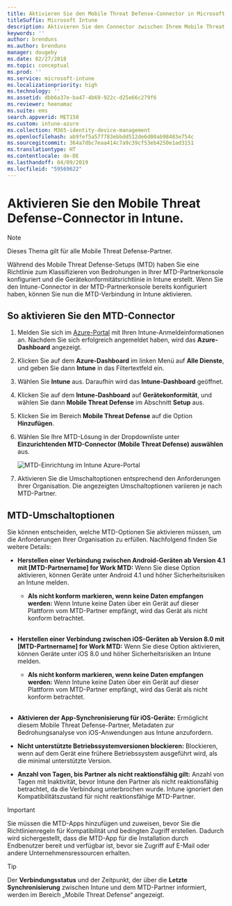 ```yaml
---
title: Aktivieren Sie den Mobile Threat Defense-Connector in Microsoft Intune.
titleSuffix: Microsoft Intune
description: Aktivieren Sie den Connector zwischen Ihrem Mobile Threat Defense-Partner (MTD) und Microsoft Intune.
keywords: ''
author: brenduns
ms.author: brenduns
manager: dougeby
ms.date: 02/27/2018
ms.topic: conceptual
ms.prod: ''
ms.service: microsoft-intune
ms.localizationpriority: high
ms.technology: ''
ms.assetid: dbb6a37e-ba47-4b69-922c-d25e66c279f6
ms.reviewer: heenamac
ms.suite: ems
search.appverid: MET150
ms.custom: intune-azure
ms.collection: M365-identity-device-management
ms.openlocfilehash: ab9fef5a577783ebbdd512de6d00ab98483e754c
ms.sourcegitcommit: 364a7dbc7eaa414c7a9c39cf53eb4250e1ad3151
ms.translationtype: HT
ms.contentlocale: de-DE
ms.lasthandoff: 04/09/2019
ms.locfileid: "59569622"
---
```

# <a name="enable-the-mobile-threat-defense-connector-in-intune"></a>Aktivieren Sie den Mobile Threat Defense-Connector in Intune.

> [!NOTE] 
> Dieses Thema gilt für alle Mobile Threat Defense-Partner.

Während des Mobile Threat Defense-Setups (MTD) haben Sie eine Richtlinie zum Klassifizieren von Bedrohungen in Ihrer MTD-Partnerkonsole konfiguriert und die Gerätekonformitätsrichtlinie in Intune erstellt. Wenn Sie den Intune-Connector in der MTD-Partnerkonsole bereits konfiguriert haben, können Sie nun die MTD-Verbindung in Intune aktivieren.

## <a name="to-enable-the-mtd-connector"></a>So aktivieren Sie den MTD-Connector

1. Melden Sie sich im [Azure-Portal](https://portal.azure.com) mit Ihren Intune-Anmeldeinformationen an. Nachdem Sie sich erfolgreich angemeldet haben, wird das **Azure-Dashboard** angezeigt.

2. Klicken Sie auf dem **Azure-Dashboard** im linken Menü auf **Alle Dienste**, und geben Sie dann **Intune** in das Filtertextfeld ein.

3. Wählen Sie **Intune** aus. Daraufhin wird das **Intune-Dashboard** geöffnet.

4. Klicken Sie auf dem **Intune-Dashboard** auf **Gerätekonformität**, und wählen Sie dann **Mobile Threat Defense** im Abschnitt **Setup** aus.

5. Klicken Sie im Bereich **Mobile Threat Defense** auf die Option **Hinzufügen**.

6. Wählen Sie Ihre MTD-Lösung in der Dropdownliste unter **Einzurichtenden MTD-Connector (Mobile Threat Defense) auswählen** aus.

    ![MTD-Einrichtung im Intune Azure-Portal](./media/enable-mtd-connector-1.png)

7. Aktivieren Sie die Umschaltoptionen entsprechend den Anforderungen Ihrer Organisation. Die angezeigten Umschaltoptionen variieren je nach MTD-Partner.

## <a name="mtd-toggle-options"></a>MTD-Umschaltoptionen

Sie können entscheiden, welche MTD-Optionen Sie aktivieren müssen, um die Anforderungen Ihrer Organisation zu erfüllen. Nachfolgend finden Sie weitere Details:

- **Herstellen einer Verbindung zwischen Android-Geräten ab Version 4.1 mit [MTD-Partnername] for Work MTD:** Wenn Sie diese Option aktivieren, können Geräte unter Android 4.1 und höher Sicherheitsrisiken an Intune melden.
    - **Als nicht konform markieren, wenn keine Daten empfangen werden:** Wenn Intune keine Daten über ein Gerät auf dieser Plattform vom MTD-Partner empfängt, wird das Gerät als nicht konform betrachtet.
<br></br>
- **Herstellen einer Verbindung zwischen iOS-Geräten ab Version 8.0 mit [MTD-Partnername] for Work MTD:** Wenn Sie diese Option aktivieren, können Geräte unter iOS 8.0 und höher Sicherheitsrisiken an Intune melden.
    - **Als nicht konform markieren, wenn keine Daten empfangen werden:** Wenn Intune keine Daten über ein Gerät auf dieser Plattform vom MTD-Partner empfängt, wird das Gerät als nicht konform betrachtet.
<br></br>
- **Aktivieren der App-Synchronisierung für iOS-Geräte:** Ermöglicht diesem Mobile Threat Defense-Partner, Metadaten zur Bedrohungsanalyse von iOS-Anwendungen aus Intune anzufordern.

- **Nicht unterstützte Betriebssystemversionen blockieren:** Blockieren, wenn auf dem Gerät eine frühere Betriebssystem ausgeführt wird, als die minimal unterstützte Version.

- **Anzahl von Tagen, bis Partner als nicht reaktionsfähig gilt:** Anzahl von Tagen mit Inaktivität, bevor Intune den Partner als nicht reaktionsfähig betrachtet, da die Verbindung unterbrochen wurde. Intune ignoriert den Kompatibilitätszustand für nicht reaktionsfähige MTD-Partner.

> [!IMPORTANT] 
> Sie müssen die MTD-Apps hinzufügen und zuweisen, bevor Sie die Richtlinienregeln für Kompatibilität und bedingten Zugriff erstellen. Dadurch wird sichergestellt, dass die MTD-App für die Installation durch Endbenutzer bereit und verfügbar ist, bevor sie Zugriff auf E-Mail oder andere Unternehmensressourcen erhalten.

> [!TIP]
> Der **Verbindungsstatus** und der Zeitpunkt, der über die **Letzte Synchronisierung** zwischen Intune und dem MTD-Partner informiert, werden im Bereich „Mobile Threat Defense“ angezeigt.
